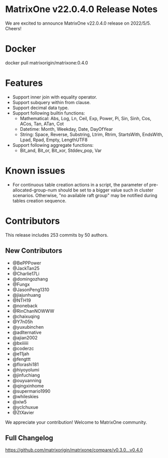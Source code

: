 # **MatrixOne v22.0.4.0 Release Notes**

We are excited to announce MatrixOne v22.0.4.0 release on 2022/5/5. Cheers!

# Docker

docker pull matrixorigin/matrixone:0.4.0

# Features

- Support inner join with equality operator.
- Support subquery within from clause.
- Support decimal data type.
- Support following builtin functions:
    - Mathematical: Abs, Log, Ln, Ceil, Exp, Power, Pi, Sin, Sinh, Cos, ACos, Tan, ATan, Cot
    - Datetime: Month, Weekday, Date, DayOfYear
    - String: Space, Reverse, Substring, Ltrim, Rtrim, StartsWith, EndsWith, Lpad, Rpad, Empty, LengthUTF8
- Support following aggregate functions:
    - Bit_and, Bit_or, Bit_xor, Stddev_pop, Var

# Known issues

- For continuous table creation actions in a script, the parameter of pre-allocated-group-num should be set to a bigger value such in cluster scenarios. Otherwise, "no available raft group" may be notified during tables creation sequence.

# Contributors

This release includes 253 commits by 50 authors.

## New Contributors

* @BePPPower
* @JackTan25
* @Charlie17Li
* @domingozhang
* @Fungx
* @JasonPeng1310
* @jiajunhuang
* @NTH19
* @noneback
* @RinChanNOWWW
* @chaixuqing
* @Y7n05h
* @yuxubinchen
* @adlternative
* @ajian2002
* @bxiiiiii
* @coderzc
* @e11jah
* @fengttt
* @florashi181
* @hiyoyolumi
* @jinfuchiang
* @ouyuanning
* @qingxinhome
* @supermario1990
* @whileskies
* @xiw5
* @yclchuxue
* @ZtXavier

We appreciate your contribution! Welcome to MatrixOne community.

## Full Changelog

<https://github.com/matrixorigin/matrixone/compare/v0.3.0...v0.4.0>
